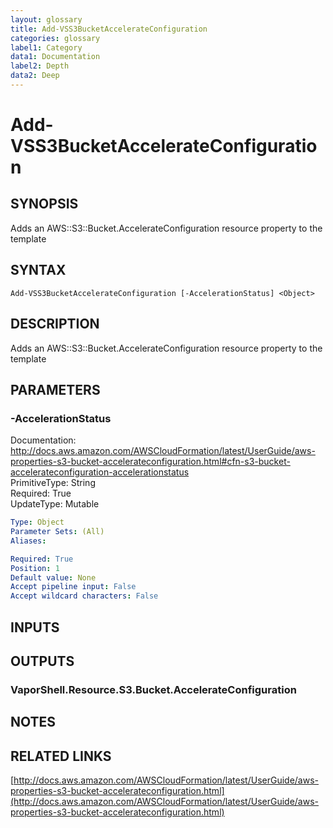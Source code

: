 ```yaml
---
layout: glossary
title: Add-VSS3BucketAccelerateConfiguration
categories: glossary
label1: Category
data1: Documentation
label2: Depth
data2: Deep
---
```


# Add-VSS3BucketAccelerateConfiguration

## SYNOPSIS
Adds an AWS::S3::Bucket.AccelerateConfiguration resource property to the template

## SYNTAX

```
Add-VSS3BucketAccelerateConfiguration [-AccelerationStatus] <Object>
```

## DESCRIPTION
Adds an AWS::S3::Bucket.AccelerateConfiguration resource property to the template

## PARAMETERS

### -AccelerationStatus
Documentation: http://docs.aws.amazon.com/AWSCloudFormation/latest/UserGuide/aws-properties-s3-bucket-accelerateconfiguration.html#cfn-s3-bucket-accelerateconfiguration-accelerationstatus    
PrimitiveType: String    
Required: True    
UpdateType: Mutable

```yaml
Type: Object
Parameter Sets: (All)
Aliases: 

Required: True
Position: 1
Default value: None
Accept pipeline input: False
Accept wildcard characters: False
```

## INPUTS

## OUTPUTS

### VaporShell.Resource.S3.Bucket.AccelerateConfiguration

## NOTES

## RELATED LINKS

[http://docs.aws.amazon.com/AWSCloudFormation/latest/UserGuide/aws-properties-s3-bucket-accelerateconfiguration.html](http://docs.aws.amazon.com/AWSCloudFormation/latest/UserGuide/aws-properties-s3-bucket-accelerateconfiguration.html)


